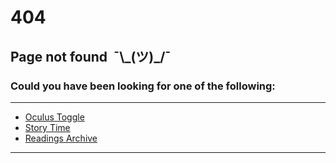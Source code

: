 <h1>404</h1>
<h2>Page not found&nbsp;&nbsp;¯\_(ツ)_/¯</h2>
<h3>Could you have been looking for one of the following:</h3>
<hr />
<nav>
	<ul class="navbar">
		<li class="navbar"><a href="/ovrtoggle">Oculus Toggle</a></li>
		<li class="navbar"><a href="/stwl">Story Time</a></li>
		<li class="navbar"><a href="/stwl/archive">Readings Archive</a></li>
	</ul>
</nav>
<hr />
<hr style="height:100px; visibility:hidden;">
<a href="https://sdq.st/aaaahlinkgoeshere" target="_blank" style="color: #00000000">&nbsp;</a>
<hr style="height:100px; visibility:hidden;">
